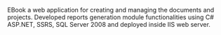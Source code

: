 EBook a web application for creating and managing the documents and projects. Developed reports generation module functionalities using C# 
ASP.NET, SSRS, SQL Server 2008 and deployed inside IIS web server.

